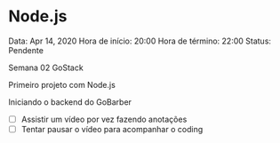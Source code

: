 # Node.js

Data: Apr 14, 2020
Hora de início: 20:00
Hora de término: 22:00
Status: Pendente

Semana 02 GoStack

Primeiro projeto com Node.js

Iniciando o backend do GoBarber

- [ ]  Assistir um vídeo por vez fazendo anotações
- [ ]  Tentar pausar o vídeo para acompanhar o coding